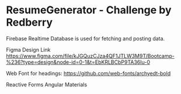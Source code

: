 # ResumeGenerator - Challenge by Redberry



Firebase Realtime Database is used for fetching and posting data.

Figma Design Link https://www.figma.com/file/kJGQuzCJza4QF1JTLW3M9T/Bootcamp-%236?type=design&node-id=0-1&t=EbKRLBCbP9TA36Iu-0


Web Font for headings: https://github.com/web-fonts/archyedt-bold

Reactive Forms
Angular Materials


